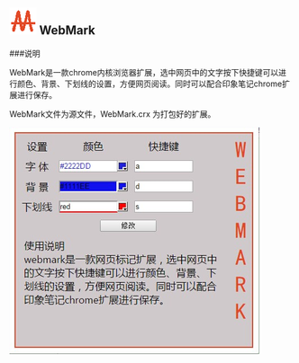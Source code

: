 ## ![Alt text](/WebMark/icon.png) WebMark

###说明

WebMark是一款chrome内核浏览器扩展，选中网页中的文字按下快捷键可以进行颜色、背景、下划线的设置，方便网页阅读。同时可以配合印象笔记chrome扩展进行保存。</p> 

WebMark文件为源文件，WebMark.crx 为打包好的扩展。

![Alt text](image.jpg)